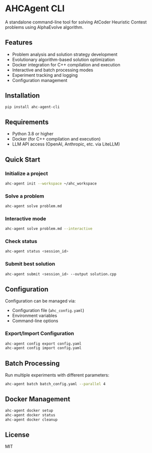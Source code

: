 # AHCAgent CLI

A standalone command-line tool for solving AtCoder Heuristic Contest problems using AlphaEvolve algorithm.

## Features

- Problem analysis and solution strategy development
- Evolutionary algorithm-based solution optimization
- Docker integration for C++ compilation and execution
- Interactive and batch processing modes
- Experiment tracking and logging
- Configuration management

## Installation

```bash
pip install ahc-agent-cli
```

## Requirements

- Python 3.8 or higher
- Docker (for C++ compilation and execution)
- LLM API access (OpenAI, Anthropic, etc. via LiteLLM)

## Quick Start

### Initialize a project

```bash
ahc-agent init --workspace ~/ahc_workspace
```

### Solve a problem

```bash
ahc-agent solve problem.md
```

### Interactive mode

```bash
ahc-agent solve problem.md --interactive
```

### Check status

```bash
ahc-agent status <session_id>
```

### Submit best solution

```bash
ahc-agent submit <session_id> --output solution.cpp
```

## Configuration

Configuration can be managed via:

- Configuration file (`ahc_config.yaml`)
- Environment variables
- Command-line options

### Export/Import Configuration

```bash
ahc-agent config export config.yaml
ahc-agent config import config.yaml
```

## Batch Processing

Run multiple experiments with different parameters:

```bash
ahc-agent batch batch_config.yaml --parallel 4
```

## Docker Management

```bash
ahc-agent docker setup
ahc-agent docker status
ahc-agent docker cleanup
```

## License

MIT
